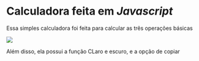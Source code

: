 <h1>Calculadora feita em <i>Javascript</i></h1>
<p>Essa simples calculadora foi feita para calcular as três operações básicas</p>
<img src=/asserts/img/![titi](https://github.com/LissaaMM/calc-js/assets/152804250/eee91e44-333e-4d89-b2ca-8223a24f46e6)>
<p>Além disso, ela possui a função CLaro e escuro, e a opção de copiar</p>
